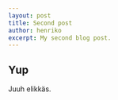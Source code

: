 ```yaml
---
layout: post
title: Second post
author: henriko
excerpt: My second blog post.
---
```



## Yup

Juuh elikkäs.